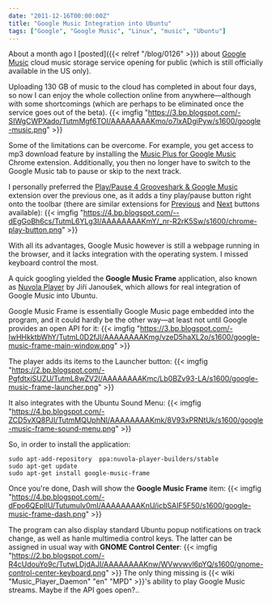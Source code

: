 ```yaml
---
date: "2011-12-16T00:00:00Z"
title: "Google Music Integration into Ubuntu"
tags: ["Google", "Google Music", "Linux", "music", "Ubuntu"]
---
```


About a month ago I [posted]({{< relref "/blog/0126" >}}) about [Google Music](http://music.google.com/) cloud music storage service opening for public (which is still officially available in the US only).

Uploading 130 GB of music to the cloud has completed in about four days, so now I can enjoy the whole collection online from anywhere—although with some shortcomings (which are perhaps to be eliminated once the service goes out of the beta).
{{< imgfig "https://3.bp.blogspot.com/-SIWgCWPXado/TutmMgf6TOI/AAAAAAAAKmo/o7lxADgiPyw/s1600/google-music.png" >}}

<!--more-->

Some of the limitations can be overcome. For example, you get access to mp3 download feature by installing the [Music Plus for Google Music](http://chrome.google.com/webstore/detail/ipfnecmlncaiipncipkgijboddcdmego) Chrome extension. Additionally, you then no longer have to switch to the Google Music tab to pause or skip to the next track.

I personally preferred the [Play/Pause 4 Grooveshark & Google Music](http://chrome.google.com/webstore/detail/ocimhajpehjmepnegklahceceebnened) extension over the previous one, as it adds a tiny play/pause button right onto the toolbar (there are similar extensions for [Previous](http://chrome.google.com/webstore/detail/iklcgmiodfcphjidljmbbblgbicapmhf) and [Next](http://chrome.google.com/webstore/detail/niblnbcmjmbbadnkhjecmfgnlhafkhja) buttons available):
{{< imgfig "https://4.bp.blogspot.com/--dEgGoBh6cs/TutmL6YLg3I/AAAAAAAAKmY/_nr-R2rK5Sw/s1600/chrome-play-button.png" >}}

With all its advantages, Google Music however is still a webpage running in the browser, and it lacks integration with the operating system. I missed keyboard control the most.

A quick googling yielded the **Google Music Frame** application, also known as [Nuvola Player](http://launchpad.net/nuvola-player) by  Jiří Janoušek, which allows for real integration of Google Music into Ubuntu.

Google Music Frame is essentially Google Music page embedded into the program, and it could hardly be the other way—at least not until Google provides an open API for it:
{{< imgfig "https://3.bp.blogspot.com/-IwHHkktbWhY/TutmL0D2fJI/AAAAAAAAKmg/vzeD5haXL2o/s1600/google-music-frame-main-window.png" >}}

The player adds its items to the Launcher button:
{{< imgfig "https://2.bp.blogspot.com/-PgfdtxiSUZU/TutmL8wZV2I/AAAAAAAAKmc/Lb0BZv93-LA/s1600/google-music-frame-launcher.png" >}}

It also integrates with the Ubuntu Sound Menu:
{{< imgfig "https://4.bp.blogspot.com/-ZCD5vXQ8PJI/TutmMQUphNI/AAAAAAAAKmk/8V93xPRNtUk/s1600/google-music-frame-sound-menu.png" >}}

So, in order to install the application:

    sudo apt-add-repository  ppa:nuvola-player-builders/stable
    sudo apt-get update
    sudo apt-get install google-music-frame

Once you're done, Dash will show the **Google Music Frame** item:
{{< imgfig "https://4.bp.blogspot.com/-dFpo6QEpIIU/Tutumulv0mI/AAAAAAAAKnU/icbSAIF5F50/s1600/google-music-frame-dash.png" >}}

The program can also display standard Ubuntu popup notifications on track change, as well as hanle multimedia control keys. The latter can be assigned in usual way with **GNOME Control Center**:
{{< imgfig "https://2.bp.blogspot.com/-R4cUdouYo9c/TutwLDjdAJI/AAAAAAAAKnw/WVwvwvl6pYQ/s1600/gnome-control-center-keyboard.png" >}}
The only thing missing is {{< wiki "Music_Player_Daemon" "en" "MPD" >}}'s ability to play Google Music streams. Maybe if the API goes open?..
